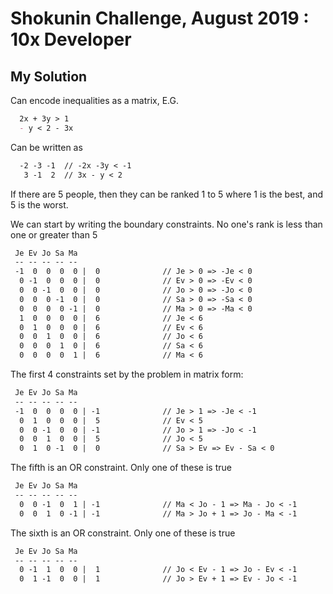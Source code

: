 # Shokunin Challenge, August 2019 : 10x Developer

## My Solution

Can encode inequalities as a matrix, E.G.

```md
  2x + 3y > 1
  - y < 2 - 3x
```

Can be written as

```md
  -2 -3 -1  // -2x -3y < -1
   3 -1  2  // 3x - y < 2
```

If there are 5 people, then they can be ranked 1 to 5 where 1 is the best, and 5 is the worst.

We can start by writing the boundary constraints. No one's rank is less than one or greater than 5

```md
 Je Ev Jo Sa Ma
 -- -- -- -- --
 -1  0  0  0  0 |  0              // Je > 0 => -Je < 0
  0 -1  0  0  0 |  0              // Ev > 0 => -Ev < 0
  0  0 -1  0  0 |  0              // Jo > 0 => -Jo < 0
  0  0  0 -1  0 |  0              // Sa > 0 => -Sa < 0
  0  0  0  0 -1 |  0              // Ma > 0 => -Ma < 0
  1  0  0  0  0 |  6              // Je < 6
  0  1  0  0  0 |  6              // Ev < 6
  0  0  1  0  0 |  6              // Jo < 6
  0  0  0  1  0 |  6              // Sa < 6
  0  0  0  0  1 |  6              // Ma < 6
```

The first 4 constraints set by the problem in matrix form:

```md
 Je Ev Jo Sa Ma
 -- -- -- -- --
 -1  0  0  0  0 | -1              // Je > 1 => -Je < -1
  0  1  0  0  0 |  5              // Ev < 5
  0  0 -1  0  0 | -1              // Jo > 1 => -Jo < -1
  0  0  1  0  0 |  5              // Jo < 5
  0  1  0 -1  0 |  0              // Sa > Ev => Ev - Sa < 0
```

The fifth is an OR constraint. Only one of these is true

```md
 Je Ev Jo Sa Ma
 -- -- -- -- --
  0  0 -1  0  1 | -1              // Ma < Jo - 1 => Ma - Jo < -1
  0  0  1  0 -1 | -1              // Ma > Jo + 1 => Jo - Ma < -1
```

The sixth is an OR constraint. Only one of these is true

```md
 Je Ev Jo Sa Ma
 -- -- -- -- --
  0 -1  1  0  0 |  1              // Jo < Ev - 1 => Jo - Ev < -1
  0  1 -1  0  0 |  1              // Jo > Ev + 1 => Ev - Jo < -1
```
